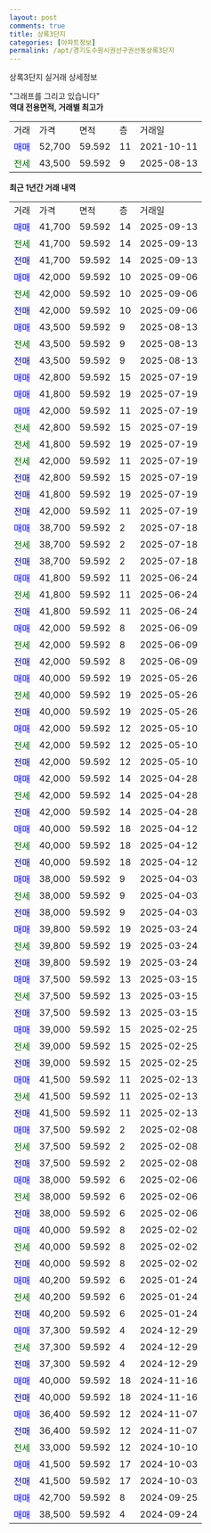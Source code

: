 ```yaml
---
layout: post
comments: true
title: 상록3단지
categories: [아파트정보]
permalink: /apt/경기도수원시권선구권선동상록3단지
---
```


상록3단지 실거래 상세정보

<script type="text/javascript">
  google.charts.load('current', {'packages':['line', 'corechart']});
  google.charts.setOnLoadCallback(drawChart);

  function drawChart() {
    var data = new google.visualization.DataTable();
    data.addColumn('date', '거래일');
    data.addColumn('number', "매매");
    data.addColumn('number', "전세");
    data.addColumn('number', "전매");

    data.addRows([[new Date(Date.parse("2025-09-13")), 41700, null, null], [new Date(Date.parse("2025-09-13")), null, 41700, null], [new Date(Date.parse("2025-09-13")), null, null, 41700], [new Date(Date.parse("2025-09-06")), 42000, null, null], [new Date(Date.parse("2025-09-06")), null, 42000, null], [new Date(Date.parse("2025-09-06")), null, null, 42000], [new Date(Date.parse("2025-08-13")), 43500, null, null], [new Date(Date.parse("2025-08-13")), null, 43500, null], [new Date(Date.parse("2025-08-13")), null, null, 43500], [new Date(Date.parse("2025-07-19")), 42800, null, null], [new Date(Date.parse("2025-07-19")), 41800, null, null], [new Date(Date.parse("2025-07-19")), 42000, null, null], [new Date(Date.parse("2025-07-19")), null, 42800, null], [new Date(Date.parse("2025-07-19")), null, 41800, null], [new Date(Date.parse("2025-07-19")), null, 42000, null], [new Date(Date.parse("2025-07-19")), null, null, 42800], [new Date(Date.parse("2025-07-19")), null, null, 41800], [new Date(Date.parse("2025-07-19")), null, null, 42000], [new Date(Date.parse("2025-07-18")), 38700, null, null], [new Date(Date.parse("2025-07-18")), null, 38700, null], [new Date(Date.parse("2025-07-18")), null, null, 38700], [new Date(Date.parse("2025-06-24")), 41800, null, null], [new Date(Date.parse("2025-06-24")), null, 41800, null], [new Date(Date.parse("2025-06-24")), null, null, 41800], [new Date(Date.parse("2025-06-09")), 42000, null, null], [new Date(Date.parse("2025-06-09")), null, 42000, null], [new Date(Date.parse("2025-06-09")), null, null, 42000], [new Date(Date.parse("2025-05-26")), 40000, null, null], [new Date(Date.parse("2025-05-26")), null, 40000, null], [new Date(Date.parse("2025-05-26")), null, null, 40000], [new Date(Date.parse("2025-05-10")), 42000, null, null], [new Date(Date.parse("2025-05-10")), null, 42000, null], [new Date(Date.parse("2025-05-10")), null, null, 42000], [new Date(Date.parse("2025-04-28")), 42000, null, null], [new Date(Date.parse("2025-04-28")), null, 42000, null], [new Date(Date.parse("2025-04-28")), null, null, 42000], [new Date(Date.parse("2025-04-12")), 40000, null, null], [new Date(Date.parse("2025-04-12")), null, 40000, null], [new Date(Date.parse("2025-04-12")), null, null, 40000], [new Date(Date.parse("2025-04-03")), 38000, null, null], [new Date(Date.parse("2025-04-03")), null, 38000, null], [new Date(Date.parse("2025-04-03")), null, null, 38000], [new Date(Date.parse("2025-03-24")), 39800, null, null], [new Date(Date.parse("2025-03-24")), null, 39800, null], [new Date(Date.parse("2025-03-24")), null, null, 39800], [new Date(Date.parse("2025-03-15")), 37500, null, null], [new Date(Date.parse("2025-03-15")), null, 37500, null], [new Date(Date.parse("2025-03-15")), null, null, 37500], [new Date(Date.parse("2025-02-25")), 39000, null, null], [new Date(Date.parse("2025-02-25")), null, 39000, null], [new Date(Date.parse("2025-02-25")), null, null, 39000], [new Date(Date.parse("2025-02-13")), 41500, null, null], [new Date(Date.parse("2025-02-13")), null, 41500, null], [new Date(Date.parse("2025-02-13")), null, null, 41500], [new Date(Date.parse("2025-02-08")), 37500, null, null], [new Date(Date.parse("2025-02-08")), null, 37500, null], [new Date(Date.parse("2025-02-08")), null, null, 37500], [new Date(Date.parse("2025-02-06")), 38000, null, null], [new Date(Date.parse("2025-02-06")), null, 38000, null], [new Date(Date.parse("2025-02-06")), null, null, 38000], [new Date(Date.parse("2025-02-02")), 40000, null, null], [new Date(Date.parse("2025-02-02")), null, 40000, null], [new Date(Date.parse("2025-02-02")), null, null, 40000], [new Date(Date.parse("2025-01-24")), 40200, null, null], [new Date(Date.parse("2025-01-24")), null, 40200, null], [new Date(Date.parse("2025-01-24")), null, null, 40200], [new Date(Date.parse("2024-12-29")), 37300, null, null], [new Date(Date.parse("2024-12-29")), null, 37300, null], [new Date(Date.parse("2024-12-29")), null, null, 37300], [new Date(Date.parse("2024-11-16")), 40000, null, null], [new Date(Date.parse("2024-11-16")), null, null, 40000], [new Date(Date.parse("2024-11-07")), 36400, null, null], [new Date(Date.parse("2024-11-07")), null, null, 36400], [new Date(Date.parse("2024-10-10")), null, 33000, null], [new Date(Date.parse("2024-10-03")), 41500, null, null], [new Date(Date.parse("2024-10-03")), null, null, 41500], [new Date(Date.parse("2024-09-25")), 42700, null, null], [new Date(Date.parse("2024-09-24")), 38500, null, null]]);

    var options = {
      hAxis: {
        format: 'yyyy/MM/dd'
      },    
      lineWidth: 0,
      pointsVisible: true,    
      title: '최근 1년간 유형별 실거래가 분포',
      legend: { position: 'bottom' }
    };

    var formatter = new google.visualization.NumberFormat({pattern:'###,###'} );
    formatter.format(data, 1);
    formatter.format(data, 2);
    
    setTimeout(function() {
        var chart = new google.visualization.LineChart(document.getElementById('columnchart_material'));
        chart.draw(data, (options));
        document.getElementById('loading').style.display = 'none';
    }, 200);
  }
</script>


<div id="loading" style="z-index:20; display: block; margin-left: 0px">"그래프를 그리고 있습니다"</div>
<div id="columnchart_material" style="width: 95%; margin-left: 0px; display: block"></div>
<!-- contents start -->
<b>역대 전용면적, 거래별 최고가</b>
<table class="sortable">
    <tr>
      <td>거래</td>
      <td>가격</td>
      <td>면적</td>
      <td>층</td>
      <td>거래일</td>
    </tr>
        <tr>
          <td><a style="color: blue">매매</a></td>
          <td>52,700</td>
          <td>59.592</td>
          <td>11</td>
          <td>2021-10-11</td>
        </tr>        
        <tr>
              <td><a style="color: darkgreen">전세</a></td>
              <td>43,500</td>
              <td>59.592</td>
              <td>9</td>
              <td>2025-08-13</td>
            </tr>        
    
</table>

<b>최근 1년간 거래 내역</b>

<table class="sortable">
    <tr>
      <td>거래</td>
      <td>가격</td>
      <td>면적</td>
      <td>층</td>
      <td>거래일</td>
    </tr>
    <tr>
      <td><a style="color: blue">매매</a></td>
      <td>41,700</td>
      <td>59.592</td>
      <td>14</td>
      <td>2025-09-13</td>
    </tr>          <tr>
      <td><a style="color: darkgreen">전세</a></td>
      <td>41,700</td>
      <td>59.592</td>
      <td>14</td>
      <td>2025-09-13</td>
    </tr>          <tr>
      <td><a style="color: darkblue">전매</a></td>
      <td>41,700</td>
      <td>59.592</td>
      <td>14</td>
      <td>2025-09-13</td>
    </tr>          <tr>
      <td><a style="color: blue">매매</a></td>
      <td>42,000</td>
      <td>59.592</td>
      <td>10</td>
      <td>2025-09-06</td>
    </tr>          <tr>
      <td><a style="color: darkgreen">전세</a></td>
      <td>42,000</td>
      <td>59.592</td>
      <td>10</td>
      <td>2025-09-06</td>
    </tr>          <tr>
      <td><a style="color: darkblue">전매</a></td>
      <td>42,000</td>
      <td>59.592</td>
      <td>10</td>
      <td>2025-09-06</td>
    </tr>          <tr>
      <td><a style="color: blue">매매</a></td>
      <td>43,500</td>
      <td>59.592</td>
      <td>9</td>
      <td>2025-08-13</td>
    </tr>          <tr>
      <td><a style="color: darkgreen">전세</a></td>
      <td>43,500</td>
      <td>59.592</td>
      <td>9</td>
      <td>2025-08-13</td>
    </tr>          <tr>
      <td><a style="color: darkblue">전매</a></td>
      <td>43,500</td>
      <td>59.592</td>
      <td>9</td>
      <td>2025-08-13</td>
    </tr>          <tr>
      <td><a style="color: blue">매매</a></td>
      <td>42,800</td>
      <td>59.592</td>
      <td>15</td>
      <td>2025-07-19</td>
    </tr>          <tr>
      <td><a style="color: blue">매매</a></td>
      <td>41,800</td>
      <td>59.592</td>
      <td>19</td>
      <td>2025-07-19</td>
    </tr>          <tr>
      <td><a style="color: blue">매매</a></td>
      <td>42,000</td>
      <td>59.592</td>
      <td>11</td>
      <td>2025-07-19</td>
    </tr>          <tr>
      <td><a style="color: darkgreen">전세</a></td>
      <td>42,800</td>
      <td>59.592</td>
      <td>15</td>
      <td>2025-07-19</td>
    </tr>          <tr>
      <td><a style="color: darkgreen">전세</a></td>
      <td>41,800</td>
      <td>59.592</td>
      <td>19</td>
      <td>2025-07-19</td>
    </tr>          <tr>
      <td><a style="color: darkgreen">전세</a></td>
      <td>42,000</td>
      <td>59.592</td>
      <td>11</td>
      <td>2025-07-19</td>
    </tr>          <tr>
      <td><a style="color: darkblue">전매</a></td>
      <td>42,800</td>
      <td>59.592</td>
      <td>15</td>
      <td>2025-07-19</td>
    </tr>          <tr>
      <td><a style="color: darkblue">전매</a></td>
      <td>41,800</td>
      <td>59.592</td>
      <td>19</td>
      <td>2025-07-19</td>
    </tr>          <tr>
      <td><a style="color: darkblue">전매</a></td>
      <td>42,000</td>
      <td>59.592</td>
      <td>11</td>
      <td>2025-07-19</td>
    </tr>          <tr>
      <td><a style="color: blue">매매</a></td>
      <td>38,700</td>
      <td>59.592</td>
      <td>2</td>
      <td>2025-07-18</td>
    </tr>          <tr>
      <td><a style="color: darkgreen">전세</a></td>
      <td>38,700</td>
      <td>59.592</td>
      <td>2</td>
      <td>2025-07-18</td>
    </tr>          <tr>
      <td><a style="color: darkblue">전매</a></td>
      <td>38,700</td>
      <td>59.592</td>
      <td>2</td>
      <td>2025-07-18</td>
    </tr>          <tr>
      <td><a style="color: blue">매매</a></td>
      <td>41,800</td>
      <td>59.592</td>
      <td>11</td>
      <td>2025-06-24</td>
    </tr>          <tr>
      <td><a style="color: darkgreen">전세</a></td>
      <td>41,800</td>
      <td>59.592</td>
      <td>11</td>
      <td>2025-06-24</td>
    </tr>          <tr>
      <td><a style="color: darkblue">전매</a></td>
      <td>41,800</td>
      <td>59.592</td>
      <td>11</td>
      <td>2025-06-24</td>
    </tr>          <tr>
      <td><a style="color: blue">매매</a></td>
      <td>42,000</td>
      <td>59.592</td>
      <td>8</td>
      <td>2025-06-09</td>
    </tr>          <tr>
      <td><a style="color: darkgreen">전세</a></td>
      <td>42,000</td>
      <td>59.592</td>
      <td>8</td>
      <td>2025-06-09</td>
    </tr>          <tr>
      <td><a style="color: darkblue">전매</a></td>
      <td>42,000</td>
      <td>59.592</td>
      <td>8</td>
      <td>2025-06-09</td>
    </tr>          <tr>
      <td><a style="color: blue">매매</a></td>
      <td>40,000</td>
      <td>59.592</td>
      <td>19</td>
      <td>2025-05-26</td>
    </tr>          <tr>
      <td><a style="color: darkgreen">전세</a></td>
      <td>40,000</td>
      <td>59.592</td>
      <td>19</td>
      <td>2025-05-26</td>
    </tr>          <tr>
      <td><a style="color: darkblue">전매</a></td>
      <td>40,000</td>
      <td>59.592</td>
      <td>19</td>
      <td>2025-05-26</td>
    </tr>          <tr>
      <td><a style="color: blue">매매</a></td>
      <td>42,000</td>
      <td>59.592</td>
      <td>12</td>
      <td>2025-05-10</td>
    </tr>          <tr>
      <td><a style="color: darkgreen">전세</a></td>
      <td>42,000</td>
      <td>59.592</td>
      <td>12</td>
      <td>2025-05-10</td>
    </tr>          <tr>
      <td><a style="color: darkblue">전매</a></td>
      <td>42,000</td>
      <td>59.592</td>
      <td>12</td>
      <td>2025-05-10</td>
    </tr>          <tr>
      <td><a style="color: blue">매매</a></td>
      <td>42,000</td>
      <td>59.592</td>
      <td>14</td>
      <td>2025-04-28</td>
    </tr>          <tr>
      <td><a style="color: darkgreen">전세</a></td>
      <td>42,000</td>
      <td>59.592</td>
      <td>14</td>
      <td>2025-04-28</td>
    </tr>          <tr>
      <td><a style="color: darkblue">전매</a></td>
      <td>42,000</td>
      <td>59.592</td>
      <td>14</td>
      <td>2025-04-28</td>
    </tr>          <tr>
      <td><a style="color: blue">매매</a></td>
      <td>40,000</td>
      <td>59.592</td>
      <td>18</td>
      <td>2025-04-12</td>
    </tr>          <tr>
      <td><a style="color: darkgreen">전세</a></td>
      <td>40,000</td>
      <td>59.592</td>
      <td>18</td>
      <td>2025-04-12</td>
    </tr>          <tr>
      <td><a style="color: darkblue">전매</a></td>
      <td>40,000</td>
      <td>59.592</td>
      <td>18</td>
      <td>2025-04-12</td>
    </tr>          <tr>
      <td><a style="color: blue">매매</a></td>
      <td>38,000</td>
      <td>59.592</td>
      <td>9</td>
      <td>2025-04-03</td>
    </tr>          <tr>
      <td><a style="color: darkgreen">전세</a></td>
      <td>38,000</td>
      <td>59.592</td>
      <td>9</td>
      <td>2025-04-03</td>
    </tr>          <tr>
      <td><a style="color: darkblue">전매</a></td>
      <td>38,000</td>
      <td>59.592</td>
      <td>9</td>
      <td>2025-04-03</td>
    </tr>          <tr>
      <td><a style="color: blue">매매</a></td>
      <td>39,800</td>
      <td>59.592</td>
      <td>19</td>
      <td>2025-03-24</td>
    </tr>          <tr>
      <td><a style="color: darkgreen">전세</a></td>
      <td>39,800</td>
      <td>59.592</td>
      <td>19</td>
      <td>2025-03-24</td>
    </tr>          <tr>
      <td><a style="color: darkblue">전매</a></td>
      <td>39,800</td>
      <td>59.592</td>
      <td>19</td>
      <td>2025-03-24</td>
    </tr>          <tr>
      <td><a style="color: blue">매매</a></td>
      <td>37,500</td>
      <td>59.592</td>
      <td>13</td>
      <td>2025-03-15</td>
    </tr>          <tr>
      <td><a style="color: darkgreen">전세</a></td>
      <td>37,500</td>
      <td>59.592</td>
      <td>13</td>
      <td>2025-03-15</td>
    </tr>          <tr>
      <td><a style="color: darkblue">전매</a></td>
      <td>37,500</td>
      <td>59.592</td>
      <td>13</td>
      <td>2025-03-15</td>
    </tr>          <tr>
      <td><a style="color: blue">매매</a></td>
      <td>39,000</td>
      <td>59.592</td>
      <td>15</td>
      <td>2025-02-25</td>
    </tr>          <tr>
      <td><a style="color: darkgreen">전세</a></td>
      <td>39,000</td>
      <td>59.592</td>
      <td>15</td>
      <td>2025-02-25</td>
    </tr>          <tr>
      <td><a style="color: darkblue">전매</a></td>
      <td>39,000</td>
      <td>59.592</td>
      <td>15</td>
      <td>2025-02-25</td>
    </tr>          <tr>
      <td><a style="color: blue">매매</a></td>
      <td>41,500</td>
      <td>59.592</td>
      <td>11</td>
      <td>2025-02-13</td>
    </tr>          <tr>
      <td><a style="color: darkgreen">전세</a></td>
      <td>41,500</td>
      <td>59.592</td>
      <td>11</td>
      <td>2025-02-13</td>
    </tr>          <tr>
      <td><a style="color: darkblue">전매</a></td>
      <td>41,500</td>
      <td>59.592</td>
      <td>11</td>
      <td>2025-02-13</td>
    </tr>          <tr>
      <td><a style="color: blue">매매</a></td>
      <td>37,500</td>
      <td>59.592</td>
      <td>2</td>
      <td>2025-02-08</td>
    </tr>          <tr>
      <td><a style="color: darkgreen">전세</a></td>
      <td>37,500</td>
      <td>59.592</td>
      <td>2</td>
      <td>2025-02-08</td>
    </tr>          <tr>
      <td><a style="color: darkblue">전매</a></td>
      <td>37,500</td>
      <td>59.592</td>
      <td>2</td>
      <td>2025-02-08</td>
    </tr>          <tr>
      <td><a style="color: blue">매매</a></td>
      <td>38,000</td>
      <td>59.592</td>
      <td>6</td>
      <td>2025-02-06</td>
    </tr>          <tr>
      <td><a style="color: darkgreen">전세</a></td>
      <td>38,000</td>
      <td>59.592</td>
      <td>6</td>
      <td>2025-02-06</td>
    </tr>          <tr>
      <td><a style="color: darkblue">전매</a></td>
      <td>38,000</td>
      <td>59.592</td>
      <td>6</td>
      <td>2025-02-06</td>
    </tr>          <tr>
      <td><a style="color: blue">매매</a></td>
      <td>40,000</td>
      <td>59.592</td>
      <td>8</td>
      <td>2025-02-02</td>
    </tr>          <tr>
      <td><a style="color: darkgreen">전세</a></td>
      <td>40,000</td>
      <td>59.592</td>
      <td>8</td>
      <td>2025-02-02</td>
    </tr>          <tr>
      <td><a style="color: darkblue">전매</a></td>
      <td>40,000</td>
      <td>59.592</td>
      <td>8</td>
      <td>2025-02-02</td>
    </tr>          <tr>
      <td><a style="color: blue">매매</a></td>
      <td>40,200</td>
      <td>59.592</td>
      <td>6</td>
      <td>2025-01-24</td>
    </tr>          <tr>
      <td><a style="color: darkgreen">전세</a></td>
      <td>40,200</td>
      <td>59.592</td>
      <td>6</td>
      <td>2025-01-24</td>
    </tr>          <tr>
      <td><a style="color: darkblue">전매</a></td>
      <td>40,200</td>
      <td>59.592</td>
      <td>6</td>
      <td>2025-01-24</td>
    </tr>          <tr>
      <td><a style="color: blue">매매</a></td>
      <td>37,300</td>
      <td>59.592</td>
      <td>4</td>
      <td>2024-12-29</td>
    </tr>          <tr>
      <td><a style="color: darkgreen">전세</a></td>
      <td>37,300</td>
      <td>59.592</td>
      <td>4</td>
      <td>2024-12-29</td>
    </tr>          <tr>
      <td><a style="color: darkblue">전매</a></td>
      <td>37,300</td>
      <td>59.592</td>
      <td>4</td>
      <td>2024-12-29</td>
    </tr>          <tr>
      <td><a style="color: blue">매매</a></td>
      <td>40,000</td>
      <td>59.592</td>
      <td>18</td>
      <td>2024-11-16</td>
    </tr>          <tr>
      <td><a style="color: darkblue">전매</a></td>
      <td>40,000</td>
      <td>59.592</td>
      <td>18</td>
      <td>2024-11-16</td>
    </tr>          <tr>
      <td><a style="color: blue">매매</a></td>
      <td>36,400</td>
      <td>59.592</td>
      <td>12</td>
      <td>2024-11-07</td>
    </tr>          <tr>
      <td><a style="color: darkblue">전매</a></td>
      <td>36,400</td>
      <td>59.592</td>
      <td>12</td>
      <td>2024-11-07</td>
    </tr>          <tr>
      <td><a style="color: darkgreen">전세</a></td>
      <td>33,000</td>
      <td>59.592</td>
      <td>12</td>
      <td>2024-10-10</td>
    </tr>          <tr>
      <td><a style="color: blue">매매</a></td>
      <td>41,500</td>
      <td>59.592</td>
      <td>17</td>
      <td>2024-10-03</td>
    </tr>          <tr>
      <td><a style="color: darkblue">전매</a></td>
      <td>41,500</td>
      <td>59.592</td>
      <td>17</td>
      <td>2024-10-03</td>
    </tr>          <tr>
      <td><a style="color: blue">매매</a></td>
      <td>42,700</td>
      <td>59.592</td>
      <td>8</td>
      <td>2024-09-25</td>
    </tr>          <tr>
      <td><a style="color: blue">매매</a></td>
      <td>38,500</td>
      <td>59.592</td>
      <td>4</td>
      <td>2024-09-24</td>
    </tr>      </table>
<!-- contents end -->    

